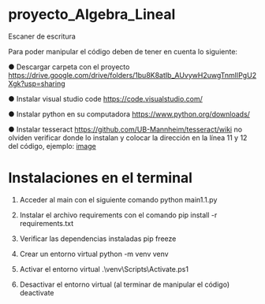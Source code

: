 # proyecto_Algebra_Lineal
Escaner de escritura

Para poder manipular el código deben de tener en cuenta lo siguiente: 

● Descargar carpeta con el proyecto 
https://drive.google.com/drive/folders/1bu8K8atIb_AUvywH2uwgTnmIlPgU2Xgk?usp=sharing 
 
● Instalar visual studio code 
https://code.visualstudio.com/ 

● Instalar python en su computadora 
https://www.python.org/downloads/  

● Instalar tesseract https://github.com/UB-Mannheim/tesseract/wiki no 
olviden verificar donde lo instalan y colocar la dirección en la línea 11 y 
12 del código, ejemplo: 
[image](https://github.com/user-attachments/assets/06ec07fc-9e85-4c3a-9f2c-dc1526c57c14)



# Instalaciones en el terminal


1. Acceder al main con el siguiente comando
python main1.1.py 

2. Instalar el archivo requirements con el comando
pip install -r requirements.txt 

3. Verificar las dependencias instaladas
pip freeze 

4. Crear un entorno virtual
python -m venv venv 

5. Activar el entorno virtual
.\venv\Scripts\Activate.ps1 

6. Desactivar el entorno virtual (al terminar de manipular el código)
deactivate
